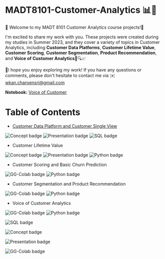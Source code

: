 # MADT8101-Customer-Analytics 📊💼 


🌟 Welcome to my MADT 8101 Customer Analytics course projects!🌟 

I'm excited to share my work with you. These projects were created during my studies in Summer 2023, and they cover a variety of topics in Customer Analytics, including **Customer Data Platforms**, **Customer Lifetime Value**, **Customer Scoring**, **Customer Segmentation**, **Product Recommendation**, and **Voice of Customer Analytics**🚀🔍📈

📍I hope you enjoy exploring my work! If you have any questions or comments, please don't hesitate to contact me via ✉️ wkan.charoensri@gmail.com 


**Notebook:** [Voice of Customer](https://github.com/Wkan19/MADT8101-Customer-Analytics/blob/a401599f311e1860f1753ed29b6c568f7e740b56/Voice%20of%20Customer%20Analytics/GitHub_Voice_of_Customers.ipynb)

# Table of Contents 
 - [Customer Data Platform and Customer Single View]()
   
![Concept badge](https://img.shields.io/badge/-Concept-blue.svg) ![Presentation badge](https://img.shields.io/badge/-Presentation-blue.svg) ![SQL badge](https://img.shields.io/badge/-SQL-green.svg)
   
 - Customer Lifetime Value
   
![Concept badge](https://img.shields.io/badge/-Concept-blue.svg) ![Presentation badge](https://img.shields.io/badge/-Presentation-blue.svg)  ![Python badge](https://img.shields.io/badge/-Python-green.svg)

 - Customer Scoring and Basic Churn Prediction
 
 ![GG-Colab badge](https://img.shields.io/badge/-Google--Colab-blue.svg) ![Python badge](https://img.shields.io/badge/-Python-green.svg)

 - Customer Segmentation and Product Recommendation

 ![GG-Colab badge](https://img.shields.io/badge/-Google--Colab-blue.svg) ![Python badge](https://img.shields.io/badge/-Python-green.svg)
   
 - Voice of Customer Analytics

 ![GG-Colab badge](https://img.shields.io/badge/-Google--Colab-blue.svg) ![Python badge](https://img.shields.io/badge/-Python-green.svg)



  

![SQL badge](https://img.shields.io/badge/-SQL-green.svg)

![Concept badge](https://img.shields.io/badge/-Concept-blue.svg)

![Presentation badge](https://img.shields.io/badge/-Presentation-blue.svg)

![GG-Colab badge](https://img.shields.io/badge/-Google--Colab-blue.svg)
